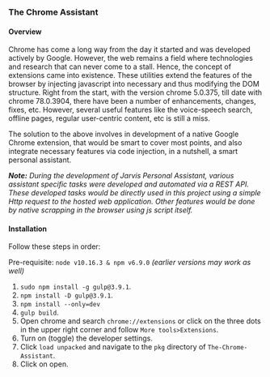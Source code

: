 ### The Chrome Assistant

#### Overview

Chrome has come a long way from the day it started and was developed actively by Google. However, the web remains a field where technologies and research that can never come to a stall. Hence, the concept of extensions came into existence. These utilities extend the features of the browser by injecting javascript into necessary and thus modifying the DOM structure. Right from the start, with the version chrome 5.0.375, till date with chrome 78.0.3904, there have been a number of enhancements, changes, fixes, etc. However, several useful features like the voice-speech search, offline pages, regular user-centric content, etc is still a miss.


The solution to the above involves in development of a native Google Chrome extension, that would be smart to cover most points, and also integrate necessary features via code injection, in a nutshell, a smart personal assistant.


_**Note:** During the development of Jarvis Personal Assistant, various assistant specific tasks were developed and automated via a REST API. These developed tasks would be directly used in this project using a simple Http request to the hosted web application. Other features would be done by native scrapping in the browser using js script itself._


#### Installation

Follow these steps in order:

Pre-requisite: `node v10.16.3 & npm v6.9.0` _(earlier versions may work as well)_

1. `sudo npm install -g gulp@3.9.1`.
2. `npm install -D gulp@3.9.1`.
3. `npm install --only=dev`
3. `gulp build`.
4. Open chrome and search `chrome://extensions` or click on the three dots in the upper right corner and follow `More tools>Extensions`.
5. Turn on (toggle) the developer settings.
6. Click `load unpacked` and navigate to the `pkg` directory of `The-Chrome-Assistant`.
7. Click on open.
